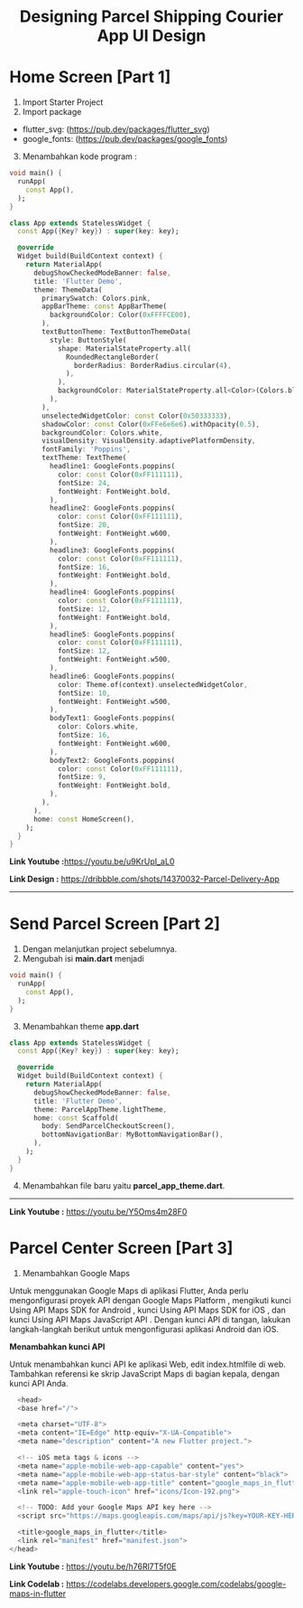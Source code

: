 <center><h1><b>Designing Parcel Shipping Courier App UI Design</b></h1></center>

# Home Screen [Part 1]
 1. Import Starter Project
 2. Import package
 - flutter_svg: (https://pub.dev/packages/flutter_svg)
- google_fonts: (https://pub.dev/packages/google_fonts) 
3. Menambahkan kode program : 
```dart
void main() {
  runApp(
    const App(),
  );
}

class App extends StatelessWidget {
  const App({Key? key}) : super(key: key);

  @override
  Widget build(BuildContext context) {
    return MaterialApp(
      debugShowCheckedModeBanner: false,
      title: 'Flutter Demo',
      theme: ThemeData(
        primarySwatch: Colors.pink,
        appBarTheme: const AppBarTheme(
          backgroundColor: Color(0xFFFFCE00),
        ),
        textButtonTheme: TextButtonThemeData(
          style: ButtonStyle(
            shape: MaterialStateProperty.all(
              RoundedRectangleBorder(
                borderRadius: BorderRadius.circular(4),
              ),
            ),
            backgroundColor: MaterialStateProperty.all<Color>(Colors.black),
          ),
        ),
        unselectedWidgetColor: const Color(0x50333333),
        shadowColor: const Color(0xFFe6e6e6).withOpacity(0.5),
        backgroundColor: Colors.white,
        visualDensity: VisualDensity.adaptivePlatformDensity,
        fontFamily: 'Poppins',
        textTheme: TextTheme(
          headline1: GoogleFonts.poppins(
            color: const Color(0xFF111111),
            fontSize: 24,
            fontWeight: FontWeight.bold,
          ),
          headline2: GoogleFonts.poppins(
            color: const Color(0xFF111111),
            fontSize: 20,
            fontWeight: FontWeight.w600,
          ),
          headline3: GoogleFonts.poppins(
            color: const Color(0xFF111111),
            fontSize: 16,
            fontWeight: FontWeight.bold,
          ),
          headline4: GoogleFonts.poppins(
            color: const Color(0xFF111111),
            fontSize: 12,
            fontWeight: FontWeight.bold,
          ),
          headline5: GoogleFonts.poppins(
            color: const Color(0xFF111111),
            fontSize: 12,
            fontWeight: FontWeight.w500,
          ),
          headline6: GoogleFonts.poppins(
            color: Theme.of(context).unselectedWidgetColor,
            fontSize: 10,
            fontWeight: FontWeight.w500,
          ),
          bodyText1: GoogleFonts.poppins(
            color: Colors.white,
            fontSize: 16,
            fontWeight: FontWeight.w600,
          ),
          bodyText2: GoogleFonts.poppins(
            color: const Color(0xFF111111),
            fontSize: 9,
            fontWeight: FontWeight.bold,
          ),
        ),
      ),
      home: const HomeScreen(),
    );
  }
}
```

<b>Link Youtube :</b>https://youtu.be/u9KrUpI_aL0

<b>Link Design :</b> https://dribbble.com/shots/14370032-Parcel-Delivery-App 
<hr>

# Send Parcel Screen [Part 2]
1. Dengan melanjutkan project sebelumnya.
2. Mengubah isi <b>main.dart</b> menjadi
```dart
void main() {
  runApp(
    const App(),
  );
}
```
3. Menambahkan theme <b>app.dart</b>
```dart
class App extends StatelessWidget {
  const App({Key? key}) : super(key: key);

  @override
  Widget build(BuildContext context) {
    return MaterialApp(
      debugShowCheckedModeBanner: false,
      title: 'Flutter Demo',
      theme: ParcelAppTheme.lightTheme,
      home: const Scaffold(
        body: SendParcelCheckoutScreen(),
        bottomNavigationBar: MyBottomNavigationBar(),
      ),
    );
  }
}
```
4. Menambahkan file baru yaitu <b>parcel_app_theme.dart</b>.
<hr>

<b>Link Youtube :</b> https://youtu.be/Y5Oms4m28F0

# Parcel Center Screen [Part 3]
1. Menambahkan Google Maps 

Untuk menggunakan Google Maps di aplikasi Flutter, Anda perlu mengonfigurasi proyek API dengan Google Maps Platform , mengikuti kunci Using API Maps SDK for Android , kunci Using API Maps SDK for iOS , dan kunci Using API Maps JavaScript API . Dengan kunci API di tangan, lakukan langkah-langkah berikut untuk mengonfigurasi aplikasi Android dan iOS.

<b>Menambahkan kunci API </b>

Untuk menambahkan kunci API ke aplikasi Web, edit index.htmlfile di web. Tambahkan referensi ke skrip JavaScript Maps di bagian kepala, dengan kunci API Anda.

```dart
  <head>
  <base href="/">

  <meta charset="UTF-8">
  <meta content="IE=Edge" http-equiv="X-UA-Compatible">
  <meta name="description" content="A new Flutter project.">

  <!-- iOS meta tags & icons -->
  <meta name="apple-mobile-web-app-capable" content="yes">
  <meta name="apple-mobile-web-app-status-bar-style" content="black">
  <meta name="apple-mobile-web-app-title" content="google_maps_in_flutter">
  <link rel="apple-touch-icon" href="icons/Icon-192.png">

  <!-- TODO: Add your Google Maps API key here -->
  <script src="https://maps.googleapis.com/maps/api/js?key=YOUR-KEY-HERE"></script>

  <title>google_maps_in_flutter</title>
  <link rel="manifest" href="manifest.json">
</head>
```
<b>Link Youtube :</b> https://youtu.be/h76Rl7T5f0E

<b>Link Codelab :</b> https://codelabs.developers.google.com/codelabs/google-maps-in-flutter